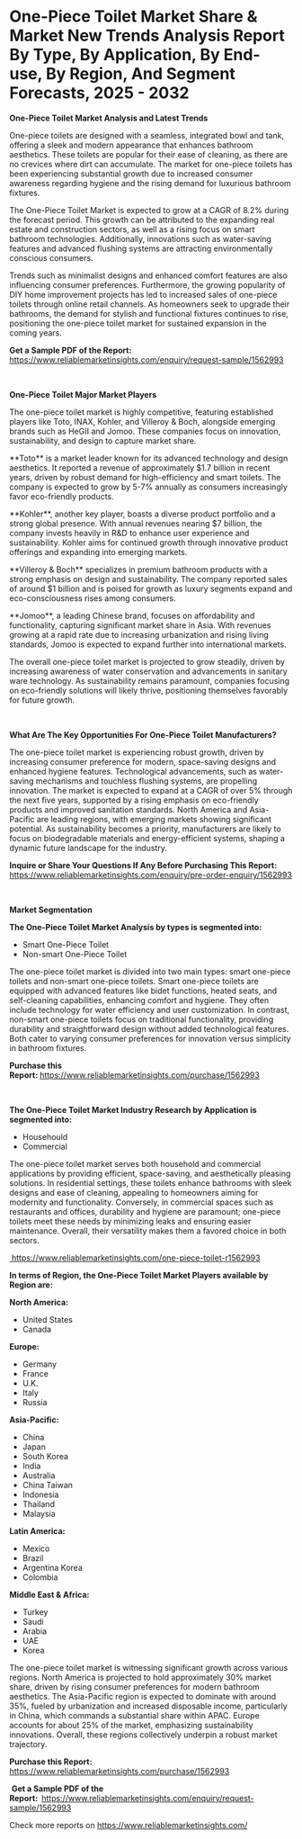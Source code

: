 <p><h1>One-Piece Toilet Market Share & Market New Trends Analysis Report By Type, By Application, By End-use, By Region, And Segment Forecasts, 2025 - 2032</h1></p><p><strong>One-Piece Toilet Market Analysis and Latest Trends</strong></p>
<p><p>One-piece toilets are designed with a seamless, integrated bowl and tank, offering a sleek and modern appearance that enhances bathroom aesthetics. These toilets are popular for their ease of cleaning, as there are no crevices where dirt can accumulate. The market for one-piece toilets has been experiencing substantial growth due to increased consumer awareness regarding hygiene and the rising demand for luxurious bathroom fixtures. </p><p>The One-Piece Toilet Market is expected to grow at a CAGR of 8.2% during the forecast period. This growth can be attributed to the expanding real estate and construction sectors, as well as a rising focus on smart bathroom technologies. Additionally, innovations such as water-saving features and advanced flushing systems are attracting environmentally conscious consumers. </p><p>Trends such as minimalist designs and enhanced comfort features are also influencing consumer preferences. Furthermore, the growing popularity of DIY home improvement projects has led to increased sales of one-piece toilets through online retail channels. As homeowners seek to upgrade their bathrooms, the demand for stylish and functional fixtures continues to rise, positioning the one-piece toilet market for sustained expansion in the coming years.</p></p>
<p><strong>Get a Sample PDF of the Report:&nbsp;</strong> <a href="https://www.reliablemarketinsights.com/enquiry/request-sample/1562993?utm_campaign=3214&utm_medium=2&utm_source=Github&utm_content=ia&utm_term=05042025&utm_id=one-piece-toilet">https://www.reliablemarketinsights.com/enquiry/request-sample/1562993</a></p>
<p>&nbsp;</p>
<p><strong>One-Piece Toilet Major Market Players</strong></p>
<p><p>The one-piece toilet market is highly competitive, featuring established players like Toto, INAX, Kohler, and Villeroy & Boch, alongside emerging brands such as HeGII and Jomoo. These companies focus on innovation, sustainability, and design to capture market share.</p><p>**Toto** is a market leader known for its advanced technology and design aesthetics. It reported a revenue of approximately $1.7 billion in recent years, driven by robust demand for high-efficiency and smart toilets. The company is expected to grow by 5-7% annually as consumers increasingly favor eco-friendly products.</p><p>**Kohler**, another key player, boasts a diverse product portfolio and a strong global presence. With annual revenues nearing $7 billion, the company invests heavily in R&D to enhance user experience and sustainability. Kohler aims for continued growth through innovative product offerings and expanding into emerging markets.</p><p>**Villeroy & Boch** specializes in premium bathroom products with a strong emphasis on design and sustainability. The company reported sales of around $1 billion and is poised for growth as luxury segments expand and eco-consciousness rises among consumers.</p><p>**Jomoo**, a leading Chinese brand, focuses on affordability and functionality, capturing significant market share in Asia. With revenues growing at a rapid rate due to increasing urbanization and rising living standards, Jomoo is expected to expand further into international markets.</p><p>The overall one-piece toilet market is projected to grow steadily, driven by increasing awareness of water conservation and advancements in sanitary ware technology. As sustainability remains paramount, companies focusing on eco-friendly solutions will likely thrive, positioning themselves favorably for future growth.</p></p>
<p>&nbsp;</p>
<p><strong>What Are The Key Opportunities For One-Piece Toilet Manufacturers?</strong></p>
<p><p>The one-piece toilet market is experiencing robust growth, driven by increasing consumer preference for modern, space-saving designs and enhanced hygiene features. Technological advancements, such as water-saving mechanisms and touchless flushing systems, are propelling innovation. The market is expected to expand at a CAGR of over 5% through the next five years, supported by a rising emphasis on eco-friendly products and improved sanitation standards. North America and Asia-Pacific are leading regions, with emerging markets showing significant potential. As sustainability becomes a priority, manufacturers are likely to focus on biodegradable materials and energy-efficient systems, shaping a dynamic future landscape for the industry.</p></p>
<p><strong>Inquire or Share Your Questions If Any Before Purchasing This Report:</strong> <a href="https://www.reliablemarketinsights.com/enquiry/pre-order-enquiry/1562993?utm_campaign=3214&utm_medium=2&utm_source=Github&utm_content=ia&utm_term=05042025&utm_id=one-piece-toilet">https://www.reliablemarketinsights.com/enquiry/pre-order-enquiry/1562993</a></p>
<p>&nbsp;</p>
<p><strong>Market Segmentation</strong></p>
<p><strong>The One-Piece Toilet Market Analysis by types is segmented into:</strong></p>
<p><ul><li>Smart One-Piece Toilet</li><li>Non-smart One-Piece Toilet</li></ul></p>
<p><p>The one-piece toilet market is divided into two main types: smart one-piece toilets and non-smart one-piece toilets. Smart one-piece toilets are equipped with advanced features like bidet functions, heated seats, and self-cleaning capabilities, enhancing comfort and hygiene. They often include technology for water efficiency and user customization. In contrast, non-smart one-piece toilets focus on traditional functionality, providing durability and straightforward design without added technological features. Both cater to varying consumer preferences for innovation versus simplicity in bathroom fixtures.</p></p>
<p><strong>Purchase this Report:&nbsp;</strong><a href="https://www.reliablemarketinsights.com/purchase/1562993?utm_campaign=3214&utm_medium=2&utm_source=Github&utm_content=ia&utm_term=05042025&utm_id=one-piece-toilet">https://www.reliablemarketinsights.com/purchase/1562993</a></p>
<p>&nbsp;</p>
<p><strong>The One-Piece Toilet Market Industry Research by Application is segmented into:</strong></p>
<p><ul><li>Househould</li><li>Commercial</li></ul></p>
<p><p>The one-piece toilet market serves both household and commercial applications by providing efficient, space-saving, and aesthetically pleasing solutions. In residential settings, these toilets enhance bathrooms with sleek designs and ease of cleaning, appealing to homeowners aiming for modernity and functionality. Conversely, in commercial spaces such as restaurants and offices, durability and hygiene are paramount; one-piece toilets meet these needs by minimizing leaks and ensuring easier maintenance. Overall, their versatility makes them a favored choice in both sectors.</p></p>
<p><a href="https://www.reliablemarketinsights.com/one-piece-toilet-r1562993?utm_campaign=3214&utm_medium=2&utm_source=Github&utm_content=ia&utm_term=05042025&utm_id=one-piece-toilet">&nbsp;https://www.reliablemarketinsights.com/one-piece-toilet-r1562993</a></p>
<p><strong>In terms of Region, the One-Piece Toilet Market Players available by Region are:</strong></p>
<p>
    <p> <strong> North America: </strong>
        <ul>
            <li>United States</li>
            <li>Canada</li>
        </ul>
        </p> 
    <p> <strong> Europe: </strong>
        <ul>
            <li>Germany</li>
            <li>France</li>
            <li>U.K.</li>
            <li>Italy</li>
            <li>Russia</li>
        </ul>
        </p> 
    <p> <strong> Asia-Pacific: </strong>
        <ul>
            <li>China</li>
            <li>Japan</li>
            <li>South Korea</li>
            <li>India</li>
            <li>Australia</li>
            <li>China Taiwan</li>
            <li>Indonesia</li>
            <li>Thailand</li>
            <li>Malaysia</li>
        </ul>
        </p> 
    <p> <strong> Latin America: </strong>
        <ul>
            <li>Mexico</li>
            <li>Brazil</li>
            <li>Argentina Korea</li>
            <li>Colombia</li>
        </ul>
        </p> 
    <p> <strong> Middle East & Africa: </strong>
        <ul>
            <li>Turkey</li>
            <li>Saudi</li>
            <li>Arabia</li>
            <li>UAE</li>
            <li>Korea</li>
        </ul>
    </p>
    </p>
<p><p>The one-piece toilet market is witnessing significant growth across various regions. North America is projected to hold approximately 30% market share, driven by rising consumer preferences for modern bathroom aesthetics. The Asia-Pacific region is expected to dominate with around 35%, fueled by urbanization and increased disposable income, particularly in China, which commands a substantial share within APAC. Europe accounts for about 25% of the market, emphasizing sustainability innovations. Overall, these regions collectively underpin a robust market trajectory.</p></p>
<p><strong>Purchase this Report: </strong><a href="https://www.reliablemarketinsights.com/purchase/1562993?utm_campaign=3214&utm_medium=2&utm_source=Github&utm_content=ia&utm_term=05042025&utm_id=one-piece-toilet">https://www.reliablemarketinsights.com/purchase/1562993</a></p>
<p>&nbsp;<strong>Get a Sample PDF of the Report:&nbsp;&nbsp;</strong><a href="https://www.reliablemarketinsights.com/enquiry/request-sample/1562993?utm_campaign=3214&utm_medium=2&utm_source=Github&utm_content=ia&utm_term=05042025&utm_id=one-piece-toilet">https://www.reliablemarketinsights.com/enquiry/request-sample/1562993</a></p>
<p><strong></strong></p>
<p>Check more reports on <a href="https://www.reliablemarketinsights.com/?utm_campaign=3214&utm_medium=2&utm_source=Github&utm_content=ia&utm_term=05042025&utm_id=one-piece-toilet">https://www.reliablemarketinsights.com/</a></p>